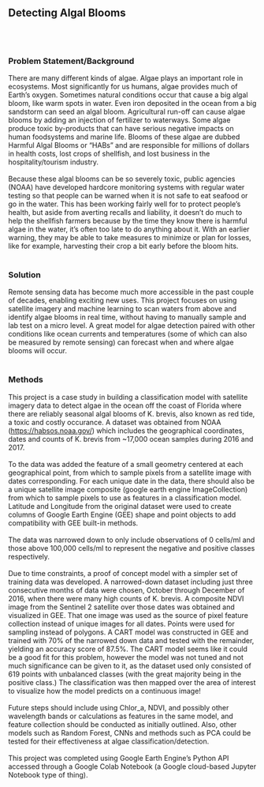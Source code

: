 ## Detecting Algal Blooms 
<br/><br/>
### Problem Statement/Background
There are many different kinds of algae. Algae plays an important role in ecosystems. Most significantly for us humans, algae provides much of Earth’s oxygen. Sometimes natural conditions occur that cause a big algal bloom, like warm spots in water. Even iron deposited in the ocean from a big sandstorm can seed an algal bloom. Agricultural run-off can cause algae blooms by adding an injection of fertilizer to waterways. Some algae produce toxic by-products that can have serious negative impacts on human foodsystems and marine life. Blooms of these algae are dubbed Harmful Algal Blooms or “HABs” and are responsible for millions of dollars in health costs, lost crops of shellfish, and lost business in the hospitality/tourism industry. 
<br/><br/>
Because these algal blooms can be so severely toxic, public agencies (NOAA) have developed hardcore monitoring systems with regular water testing so that people can be warned when it is not safe to eat seafood or go in the water. This has been working fairly well for to protect people’s health, but aside from averting recalls and liability,  it doesn’t do much to help the shellfish farmers because by the time they know there is harmful algae in the water, it’s often too late to do anything about it. With an earlier warning, they may be able to take measures to minimize or plan for losses, like for example, harvesting their crop a bit early before the bloom hits.
<br/><br/>
### Solution
Remote sensing data has become much more accessible in the past couple of decades, enabling exciting new uses. This project focuses on using satellite imagery and machine learning to scan waters from above and identify algae blooms in real time, without having to manually sample and lab test on a micro level. A great model for algae detection paired with other conditions like ocean currents and temperatures (some of which can also be measured by remote sensing) can forecast when and where algae blooms will occur.
<br/><br/>
### Methods
This project is a case study in building a classification model with satellite imagery data to detect algae in the ocean off the coast of Florida where there are reliably seasonal algal blooms of K. brevis, also known as red tide, a toxic and costly occurance.  A dataset was obtained from NOAA (https://habsos.noaa.gov/) which includes the geographical coordinates, dates and counts of K. brevis from ~17,000 ocean samples during 2016 and 2017.
<br/><br/>
To the data was added the feature of a small geometry centered at each geographical point, from which to sample pixels from a satellite image with dates corresponding. For each unique date in the data, there should also be a unique satellite image composite (google earth engine ImageCollection) from which to sample pixels to use as features in a classification model. Latitude and Longitude from the original dataset were used to create columns of Google Earth Engine (GEE) shape and point objects to add compatibility with GEE built-in methods.
<br/><br/>
The data was narrowed down to only include observations of 0 cells/ml and those above 100,000 cells/ml to represent the negative and positive classes respectively.
<br/><br/>
Due to time constraints, a proof of concept model with a simpler set of training data was developed. A narrowed-down dataset including just three consecutive months of data were chosen, October through December of 2016, when there were many high counts of K. brevis. A composite NDVI image from the Sentinel 2 satellite over those dates was obtained and visualized in GEE. That one image was used as the source of pixel feature collection instead of unique images for all dates. Points were used for sampling instead of polygons. A CART model was constructed in GEE and trained with 70% of the narrowed down data and tested with the remainder, yielding an accuracy score of 87.5%. The CART model seems like it could be a good fit for this problem, however the model was not tuned and not much significance can be given to it, as the dataset used only consisted of 619 points with unbalanced classes (with the great majority being in the positive class.) The classification was then mapped over the area of interest to visualize how the model predicts on a continuous image!
<br/><br/>
Future steps should include using Chlor_a, NDVI, and possibly other wavelength bands or calculations as features in the same model, and feature collection should be conducted as initially outlined. Also, other models such as Random Forest, CNNs and methods such as PCA could be tested for their effectiveness at algae classification/detection.
<br/><br/>
This project was completed using Google Earth Engine’s Python API accessed through a Google Colab Notebook (a Google cloud-based Jupyter Notebook type of thing).


